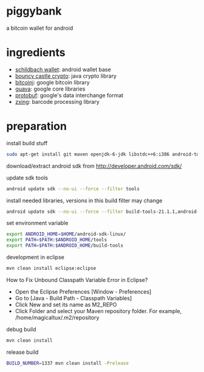 # piggybank
a bitcoin wallet for android

# ingredients
- [schildbach wallet]: android wallet base
- [bouncy castle crypto]: java crypto library
- [bitcoinj]: google bitcoin library
- [guava]: google core libraries
- [protobuf]: google's data interchange format
- [zxing]: barcode processing library

# preparation

install build stuff
```sh
sudo apt-get install git maven openjdk-6-jdk libstdc++6:i386 android-tools-adb
```

download/extract android sdk from http://developer.android.com/sdk/

update sdk tools
```sh
android update sdk --no-ui --force --filter tools
```

install needed libraries, versions in this build filter may change
```sh
android update sdk --no-ui --force --filter build-tools-21.1.1,android-10,android-16,extra-android-m2repository
```

set environment variable
```sh
export ANDROID_HOME=$HOME/android-sdk-linux/
export PATH=$PATH:$ANDROID_HOME/tools
export PATH=$PATH:$ANDROID_HOME/build-tools
```

development in eclipse
```sh
mvn clean install eclipse:eclipse
```

How to Fix Unbound Classpath Variable Error in Eclipse?
- Open the Eclipse Preferences [Window - Preferences]
- Go to [Java - Build Path - Classpath Variables]
- Click New and set its name as M2_REPO
- Click Folder and select your Maven repository folder. For example, /home/magicaltux/.m2/repository


debug build
```sh
mvn clean install
```

release build
```sh
BUILD_NUMBER=1337 mvn clean install -Prelease
```

[schildbach wallet]:https://github.com/schildbach/bitcoin-wallet
[bouncy castle crypto]:https://github.com/bcgit/bc-java
[bitcoinj]:https://github.com/bitcoinj/bitcoinj
[guava]:https://github.com/google/guava
[protobuf]:https://github.com/google/protobuf
[zxing]:https://github.com/zxing/zxing

